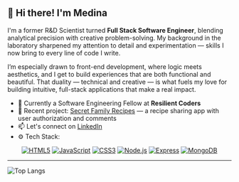 ## 👋 Hi there! I'm Medina

I'm a former R&D Scientist turned **Full Stack Software Engineer**, blending analytical precision with creative problem-solving. My background in the laboratory sharpened my attention to detail and experimentation — skills I now bring to every line of code I write. 

I’m especially drawn to front-end development, where logic meets aesthetics, and I get to build experiences that are both functional and beautiful. That duality — technical and creative — is what fuels my love for building intuitive, full-stack applications that make a real impact.

- 🔭 Currently a Software Engineering Fellow at **Resilient Coders**
- 🧠 Recent project: [Secret Family Recipes](https://family-recipes-g9hi.onrender.com) — a recipe sharing app with user authorization and comments
- 📫 Let's connect on [LinkedIn](https://www.linkedin.com/in/medina-geyer/)
- ⚙️ Tech Stack:

<div align="center">

[![HTML5](https://img.shields.io/badge/HTML-fb8f67?style=flat-square&logo=HTML5&logoColor=fdfffc)](https://html.com/)
[![JavaScript](https://img.shields.io/badge/JavaScript-172121?style=flat-square&logo=javascript)](https://www.javascript.com/)
[![CSS3](https://img.shields.io/badge/CSS3-2ea3f2?style=flat-square&logo=css3&logoColor=fff)](https://developer.mozilla.org/en-US/docs/Web/CSS)
[![Node.js](https://img.shields.io/badge/Node.js-3c873a?style=flat-square&logo=Node.js&logoColor=fff)](https://nodejs.org/)
[![Express](https://img.shields.io/badge/Express-000?style=flat-square&logo=express&logoColor=fff)](https://expressjs.com/)
[![MongoDB](https://img.shields.io/badge/MongoDB-47a248?style=flat-square&logo=mongodb&logoColor=fff)](https://www.mongodb.com/)

</div>

---

<!-- Optional GitHub Stats -->
![Top Langs](https://github-readme-stats.vercel.app/api/top-langs/?username=medinag-codes&layout=compact&theme=radical)

